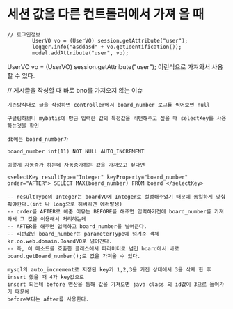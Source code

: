 # 세션 값을 다른 컨트롤러에서 가져 올 때

```
// 로그인정보
		UserVO vo = (UserVO) session.getAttribute("user");
		logger.info("asddasd" + vo.getIdentification());
		model.addAttribute("user", vo);
```	
UserVO vo = (UserVO) session.getAttribute("user"); 
이런식으로 가져와서 사용할 수 있다.

// 게시글을 작성할 때 바로 bno를 가져오지 않는 이슈
	
	기존방식대로 글을 작성하면 controller에서 board_number 로그를 찍어보면 null
	
	구글링하보니 mybatis에 방금 입력한 값의 특정값을 리턴해주고 싶을 때 selectKey를 사용하는것을 확인
	
	db에는 board_number가 
	
	board_number int(11) NOT NULL AUTO_INCREMENT 
	
	이렇게 자동증가 하는데 자동증가하는 값을 가져오고 싶다면
	
	<selectKey resultType="Integer" keyProperty="board_number" order="AFTER"> SELECT MAX(board_number) FROM board </selectKey> 
	
	-- resultType의 Integer는 boardVO에 Integer로 설정해주었기 때문에 동일하게 맞춰줘야한다.(int 나 long으로 해버리면 에러발생)
	-- order를 AFTER로 해준 이유는 BEFORE를 해주면 입력하기전에 board_number를 가져와서 그 값을 이용해서 처리하는데
	-- AFTER를 해주면 입력하고 board_number를 넣어준다.
	-- 리턴값인 board_number는 parameterType에 넘겨준 객체 kr.co.web.domain.BoardVO로 넘어간다.
	-- 즉, 이 메소드를 호출한 클래스에서 파라미터로 넘긴 board에서 바로 board.getBoard_number();로 값을 가져올 수 있다.
	
	mysql의 auto_increment로 지정된 key가 1,2,3을 가진 상태에서 3을 삭제 한 후 insert 했을 때 4가 key값으로
	insert 되는데 before 연산을 통해 값을 가져오면 java class 의 id값이 3으로 들어가기 때문에
	before보다는 after를 사용한다.